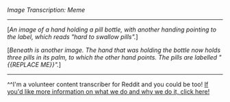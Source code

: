 *Image Transcription: Meme*

---

\[*An image of a hand holding a pill bottle, with another handing pointing to the label, which reads "hard to swallow pills".*]

\[*Beneath is another image. The hand that was holding the bottle now holds three pills in its palm, to which the other hand points. The pills are labelled "{{REPLACE ME}}".*]

---

^^I'm&#32;a&#32;volunteer&#32;content&#32;transcriber&#32;for&#32;Reddit&#32;and&#32;you&#32;could&#32;be&#32;too!&#32;[If&#32;you'd&#32;like&#32;more&#32;information&#32;on&#32;what&#32;we&#32;do&#32;and&#32;why&#32;we&#32;do&#32;it,&#32;click&#32;here!](https://www.reddit.com/r/TranscribersOfReddit/wiki/index)
